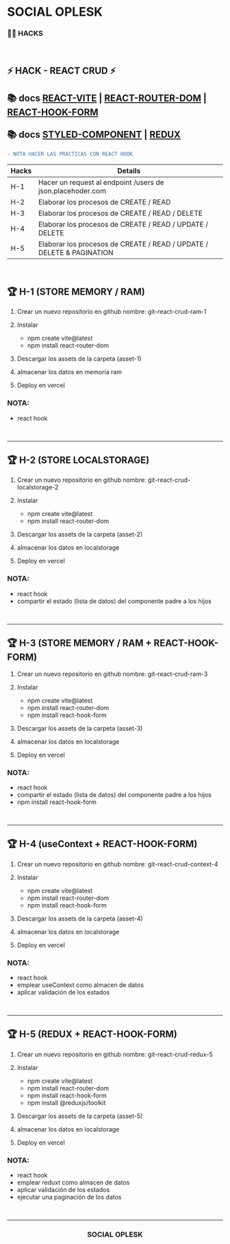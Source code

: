 # SOCIAL OPLESK
### 🏴‍☠️ HACKS 
<br/>

## ⚡️ HACK - REACT CRUD ⚡️

📚 docs [REACT-VITE](https://vitejs.dev/) | [REACT-ROUTER-DOM](https://reactrouter.com/en/main) | [REACT-HOOK-FORM](https://react-hook-form.com/) 
<br><br>
📚 docs  [STYLED-COMPONENT](https://styled-components.com/) | [REDUX](https://redux.js.org/) 
---

```diff
- NOTA HACER LAS PRÁCTICAS CON REACT HOOK  
```
|Hacks | Details | 
|----------|---------|
| H-1      | Hacer un request al endpoint /users de json.placehoder.com |
| H-2      | Elaborar los procesos de CREATE / READ |
| H-3      | Elaborar los procesos de CREATE / READ / DELETE | 
| H-4      | Elaborar los procesos de CREATE / READ / UPDATE / DELETE |
| H-5      | Elaborar los procesos de CREATE / READ / UPDATE / DELETE & PAGINATION  |


<br/> 

## 🏆 H-1 (STORE MEMORY / RAM)

1. Crear un nuevo repositorio en github nombre: git-react-crud-ram-1

2. Instalar
   - npm create vite@latest
   - npm install react-router-dom

3. Descargar los assets de la carpeta (asset-1)

4. almacenar los datos en memoria ram  

5. Deploy en vercel

### NOTA: 
- react hook

<br/>

---


## 🏆 H-2 (STORE LOCALSTORAGE)


1. Crear un nuevo repositorio en github nombre: git-react-crud-localstorage-2

2. Instalar
   - npm create vite@latest
   - npm install react-router-dom

3. Descargar los assets de la carpeta (asset-2)

4. almacenar los datos en localstorage  

5. Deploy en vercel

### NOTA: 
- react hook
- compartir el estado (lista de datos) del componente padre a los hijos

<br/>

---


## 🏆 H-3 (STORE MEMORY / RAM + REACT-HOOK-FORM)

1. Crear un nuevo repositorio en github nombre: git-react-crud-ram-3

2. Instalar
   - npm create vite@latest
   - npm install react-router-dom
   - npm install react-hook-form

3. Descargar los assets de la carpeta (asset-3)

4. almacenar los datos en localstorage  

5. Deploy en vercel

### NOTA: 
- react hook
- compartir el estado (lista de datos) del componente padre a los hijos
- npm install react-hook-form


<br/>

---


## 🏆 H-4 (useContext + REACT-HOOK-FORM)

1. Crear un nuevo repositorio en github nombre: git-react-crud-context-4

2. Instalar
   - npm create vite@latest
   - npm install react-router-dom
   - npm install react-hook-form

3. Descargar los assets de la carpeta (asset-4)

4. almacenar los datos en localstorage  

5. Deploy en vercel

### NOTA: 
- react hook
- emplear useContext como almacen de datos
- aplicar validación de los estados


<br/>

---


## 🏆 H-5 (REDUX + REACT-HOOK-FORM)

1. Crear un nuevo repositorio en github nombre: git-react-crud-redux-5

2. Instalar
   - npm create vite@latest
   - npm install react-router-dom
   - npm install react-hook-form
   - npm install @reduxjs/toolkit

3. Descargar los assets de la carpeta (asset-5)

4. almacenar los datos en localstorage  

5. Deploy en vercel

### NOTA: 
- react hook
- emplear reduxt como almacen de datos
- aplicar validación de los estados
- ejecutar una paginación de los datos

<br/>



---
<h3 align="center">SOCIAL OPLESK</h3>

